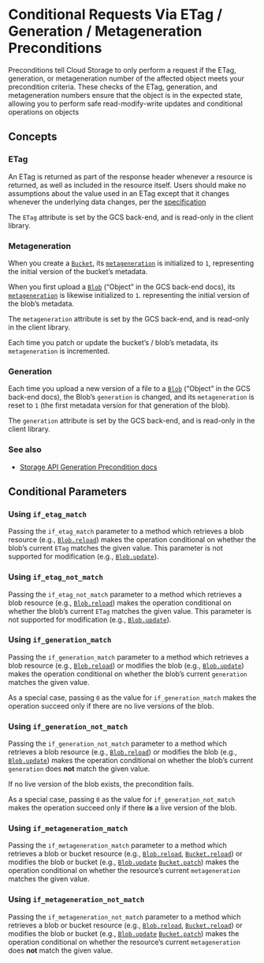 # Conditional Requests Via ETag / Generation / Metageneration Preconditions

Preconditions tell Cloud Storage to only perform a request if the
ETag, generation, or
metageneration number of the affected object
meets your precondition criteria. These checks of the ETag, generation, and
metageneration numbers ensure that the object is in the expected state,
allowing you to perform safe read-modify-write updates and conditional
operations on objects

## Concepts

### ETag

An ETag is returned as part of the response header whenever a resource is
returned, as well as included in the resource itself. Users should make no
assumptions about the value used in an ETag except that it changes whenever the
underlying data changes, per the
[specification](https://tools.ietf.org/html/rfc7232#section-2.3)

The `ETag` attribute is set by the GCS back-end, and is read-only in the
client library.

### Metageneration

When you create a [`Bucket`](buckets.md#google.cloud.storage.bucket.Bucket),
its [`metageneration`](buckets.md#google.cloud.storage.bucket.Bucket.metageneration) is initialized
to `1`, representing the initial version of the bucket’s metadata.

When you first upload a
[`Blob`](blobs.md#google.cloud.storage.blob.Blob) (“Object” in the GCS back-end docs),
its [`metageneration`](blobs.md#google.cloud.storage.blob.Blob.metageneration) is likewise
initialized to `1`.  representing the initial version of the blob’s metadata.

The `metageneration` attribute is set by the GCS back-end, and is read-only
in the client library.

Each time you patch or update the bucket’s / blob’s metadata, its
`metageneration` is incremented.

### Generation

Each time you upload a new version of a file to a
[`Blob`](blobs.md#google.cloud.storage.blob.Blob) (“Object” in the GCS back-end docs),
the Blob’s `generation` is changed, and its
`metageneration` is reset to `1` (the first
metadata version for that generation of the blob).

The `generation` attribute is set by the GCS back-end, and is read-only
in the client library.

### See also


* [Storage API Generation Precondition docs](https://cloud.google.com/storage/docs/generations-preconditions)

## Conditional Parameters

### Using `if_etag_match`

Passing the `if_etag_match` parameter to a method which retrieves a
blob resource (e.g.,
[`Blob.reload`](blobs.md#google.cloud.storage.blob.Blob.reload))
makes the operation conditional on whether the blob’s current `ETag` matches
the given value. This parameter is not supported for modification (e.g.,
[`Blob.update`](blobs.md#google.cloud.storage.blob.Blob.update)).

### Using `if_etag_not_match`

Passing the `if_etag_not_match` parameter to a method which retrieves a
blob resource (e.g.,
[`Blob.reload`](blobs.md#google.cloud.storage.blob.Blob.reload))
makes the operation conditional on whether the blob’s current `ETag` matches
the given value. This parameter is not supported for modification (e.g.,
[`Blob.update`](blobs.md#google.cloud.storage.blob.Blob.update)).

### Using `if_generation_match`

Passing the `if_generation_match` parameter to a method which retrieves a
blob resource (e.g.,
[`Blob.reload`](blobs.md#google.cloud.storage.blob.Blob.reload)) or modifies
the blob (e.g.,
[`Blob.update`](blobs.md#google.cloud.storage.blob.Blob.update))
makes the operation conditional on whether the blob’s current `generation`
matches the given value.

As a special case, passing `0` as the value for `if_generation_match`
makes the operation succeed only if there are no live versions of the blob.

### Using `if_generation_not_match`

Passing the `if_generation_not_match` parameter to a method which retrieves
a blob resource (e.g.,
[`Blob.reload`](blobs.md#google.cloud.storage.blob.Blob.reload)) or modifies
the blob (e.g.,
[`Blob.update`](blobs.md#google.cloud.storage.blob.Blob.update))
makes the operation conditional on whether the blob’s current `generation`
does **not** match the given value.

If no live version of the blob exists, the precondition fails.

As a special case, passing `0` as the value for `if_generation_not_match`
makes the operation succeed only if there **is** a live version of the blob.

### Using `if_metageneration_match`

Passing the `if_metageneration_match` parameter to a method which retrieves
a blob or bucket resource
(e.g., [`Blob.reload`](blobs.md#google.cloud.storage.blob.Blob.reload),
[`Bucket.reload`](buckets.md#google.cloud.storage.bucket.Bucket.reload))
or modifies the blob or bucket (e.g.,
[`Blob.update`](blobs.md#google.cloud.storage.blob.Blob.update)
[`Bucket.patch`](buckets.md#google.cloud.storage.bucket.Bucket.patch))
makes the operation conditional on whether the resource’s current
`metageneration` matches the given value.

### Using `if_metageneration_not_match`

Passing the `if_metageneration_not_match` parameter to a method which
retrieves a blob or bucket resource
(e.g., [`Blob.reload`](blobs.md#google.cloud.storage.blob.Blob.reload),
[`Bucket.reload`](buckets.md#google.cloud.storage.bucket.Bucket.reload))
or modifies the blob or bucket (e.g.,
[`Blob.update`](blobs.md#google.cloud.storage.blob.Blob.update)
[`Bucket.patch`](buckets.md#google.cloud.storage.bucket.Bucket.patch))
makes the operation conditional on whether the resource’s current
`metageneration` does **not** match the given value.
